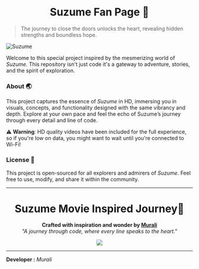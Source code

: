 <h1 align="center">Suzume Fan Page 🧬</h1>

> The journey to close the doors unlocks the heart, revealing hidden strengths and boundless hope.

![Suzume](./resources/img/suzume2.png)

Welcome to this special project inspired by the mesmerizing world of *Suzume*. This repository isn't just code it's a gateway to adventure, stories, and the spirit of exploration.

### About 🌏
This project captures the essence of *Suzume* in HD, immersing you in visuals, concepts, and functionality designed with the same vibrancy and depth. Explore at your own pace and feel the echo of Suzume’s journey through every detail and line of code.

⚠️ **Warning**: HD quality videos have been included for the full experience, so if you're low on data, you might want to wait until you're connected to Wi-Fi!

### License 📜
This project is open-sourced for all explorers and admirers of *Suzume*. Feel free to use, modify, and share it within the community.

---

<h1 align="center">Suzume Movie Inspired Journey🚪</h1>

<p align="center">
  <b>Crafted with inspiration and wonder by <a href="https://github.com/MysticalDevs">Murali</a></b><br>
  <i>"A journey through code, where every line speaks to the heart."</i>
</p>



<p align="center">
  <a href="https://MysticalDevs.github.io/Suzume">
    <img src="https://img.shields.io/badge/Visit%20the%20Site-ff69b4?style=for-the-badge&logo=github">
  </a>
</p>

---

**Developer :** *Murali*
